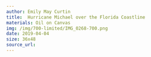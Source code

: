 ```yaml
---
author: Emily May Curtin
title:  Hurricane Michael over the Florida Coastline
materials: Oil on Canvas
img: /img/700-limited/IMG_0268-700.png
date: 2019-04-04
size: 36x48
source_url:
---    
```

